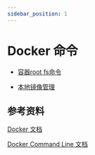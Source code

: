```yaml
---
sidebar_position: 1
---
```


# Docker 命令

- [容器root fs命令](./container-fs)

- [本地镜像管理](./local-images-manage)

## 参考资料

[Docker 文档](https://docs.docker.com/get-started/)

[Docker Command Line 文档](https://docs.docker.com/engine/reference/commandline/docker/)

